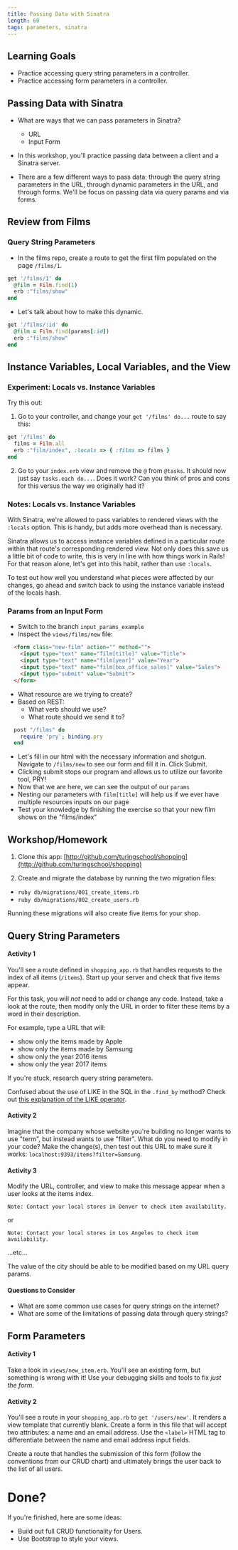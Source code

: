 ```yaml
---
title: Passing Data with Sinatra
length: 60
tags: parameters, sinatra
---
```


## Learning Goals

* Practice accessing query string parameters in a controller.
* Practice accessing form parameters in a controller.

## Passing Data with Sinatra

- What are ways that we can pass parameters in Sinatra?
  - URL
  - Input Form

- In this workshop, you'll practice passing data between a client and a Sinatra server.

- There are a few different ways to pass data: through the query string parameters in the URL, through dynamic parameters in the URL, and through forms. We'll be focus on passing data via query params and via forms.

## Review from Films

### Query String Parameters

  - In the films repo, create a route to get the first film populated on the page `/films/1`.

  ```ruby
  get '/films/1' do
    @film = Film.find(1)
    erb :"films/show"
  end
  ```
  - Let's talk about how to make this dynamic.

  ```ruby
  get '/films/:id' do
    @film = Film.find(params[:id])
    erb :"films/show"
  end
  ```

## Instance Variables, Local Variables, and the View

### Experiment: Locals vs. Instance Variables

Try this out:

1) Go to your controller, and change your `get '/films' do...` route to say this:

```ruby
get '/films' do
  films = Film.all
  erb :"film/index", :locals => { :films => films }
end
```

2) Go to your `index.erb` view and remove the `@` from `@tasks`. It should now just say `tasks.each do...`. Does it work? Can you think of pros and cons for this versus the way we originally had it?

### Notes: Locals vs. Instance Variables

With Sinatra, we're allowed to pass variables to rendered views with the `:locals` option. This is handy, but adds more overhead than is necessary.

Sinatra allows us to access instance variables defined in a particular route within that route's corresponding rendered view. Not only does this save us a little bit of code to write, this is very in line with how things work in Rails! For that reason alone, let's get into this habit, rather than use `:locals`.

To test out how well you understand what pieces were affected by our changes, go ahead and switch back to using the instance variable instead of the locals hash.

### Params from an Input Form

  - Switch to the branch `input_params_example`
  - Inspect the `views/films/new` file:

  ```html
    <form class="new-film" action="" method="">
      <input type="text" name="film[title]" value="Title">
      <input type="text" name="film[year]" value="Year">
      <input type="text" name="film[box_office_sales]" value="Sales">
      <input type="submit" value="Submit">
    </form>
  ```

  - What resource are we trying to create?
  - Based on REST:
    - What verb should we use?
    - What route should we send it to?

  ```ruby
    post "/films" do
      require 'pry'; binding.pry
    end
  ```

  - Let's fill in our html with the necessary information and shotgun. Navigate to `/films/new` to see our form and fill it in. Click Submit.
  - Clicking submit stops our program and allows us to utilize our favorite tool, PRY!
  - Now that we are here, we can see the output of our `params`
  - Nesting our parameters with `film[title]` will help us if we ever have multiple resources inputs on our page
  - Test your knowledge by finishing the exercise so that your new film shows on the "films/index"

## Workshop/Homework

1) Clone this app: [http://github.com/turingschool/shopping](http://github.com/turingschool/shopping)

2) Create and migrate the database by running the two migration files:

* `ruby db/migrations/001_create_items.rb`
* `ruby db/migrations/002_create_users.rb`

Running these migrations will also create five items for your shop.

## Query String Parameters

#### Activity 1

You'll see a route defined in `shopping_app.rb` that handles requests to the index of all items (`/items`). Start up your server and check that five items appear.

For this task, you will *not* need to add or change any code. Instead, take a look at the route, then modify only the URL in order to filter these items by a word in their description.

For example, type a URL that will:

* show only the items made by Apple
* show only the items made by Samsung
* show only the year 2016 items
* show only the year 2017 items

If you're stuck, research query string parameters.

Confused about the use of LIKE in the SQL in the `.find_by` method? Check out [this explanation of the LIKE operator](https://www.tutorialspoint.com/sqlite/sqlite_like_clause.htm).

#### Activity 2

Imagine that the company whose website you're building no longer wants to use "term", but instead wants to use "filter". What do you need to modify in your code? Make the change(s), then test out this URL to make sure it works: `localhost:9393/items?filter=Samsung`.

#### Activity 3

Modify the URL, controller, and view to make this message appear when a user looks at the items index.

`Note: Contact your local stores in Denver to check item availability.`

or

`Note: Contact your local stores in Los Angeles to check item availability.`

...etc...

The value of the city should be able to be modified based on my URL query params.

#### Questions to Consider

* What are some common use cases for query strings on the internet?
* What are some of the limitations of passing data through query strings?

## Form Parameters

#### Activity 1

Take a look in `views/new_item.erb`. You'll see an existing form, but something is wrong with it! Use your debugging skills and tools to fix *just the form*.

#### Activity 2

You'll see a route in your `shopping_app.rb` to `get '/users/new'`. It renders a view template that currently blank. Create a form in this file that will accept two attributes: a name and an email address. Use the `<label>` HTML tag to differentiate between the name and email address input fields.

Create a route that handles the submission of this form (follow the conventions from our CRUD chart) and ultimately brings the user back to the list of all users.

# Done?

If you're finished, here are some ideas:

* Build out full CRUD functionality for Users.
* Use Bootstrap to style your views.
